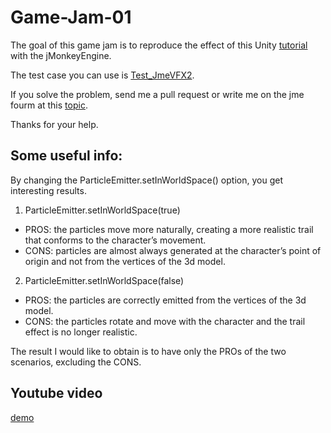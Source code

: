# Game-Jam-01

The goal of this game jam is to reproduce the effect of this Unity [tutorial](https://www.youtube.com/watch?v=ePbeaYuMNK4) with the jMonkeyEngine. 

The test case you can use is [Test_JmeVFX2](https://github.com/capdevon/Game-Jam-01/blob/main/src/main/java/mygame/Test_JmeVFX2.java). 

If you solve the problem, send me a pull request or write me on the jme fourm at this [topic](https://hub.jmonkeyengine.org/t/jmonkeyengine-vfx-game-jam-01/45221/20). 

Thanks for your help.

##  Some useful info:
By changing the ParticleEmitter.setInWorldSpace() option, you get interesting results.

1. ParticleEmitter.setInWorldSpace(true)
  - PROS: the particles move more naturally, creating a more realistic trail that conforms to the character’s movement.
  - CONS: particles are almost always generated at the character’s point of origin and not from the vertices of the 3d model.

2. ParticleEmitter.setInWorldSpace(false)
  - PROS: the particles are correctly emitted from the vertices of the 3d model.
  - CONS: the particles rotate and move with the character and the trail effect is no longer realistic.

The result I would like to obtain is to have only the PROs of the two scenarios, excluding the CONS.

## Youtube video
[demo](https://www.youtube.com/watch?v=Y4CuL_qEowQ)
